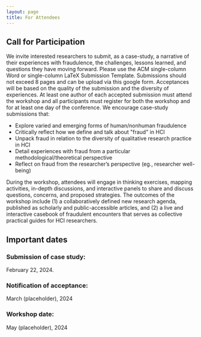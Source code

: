 ```yaml
---
layout: page
title: For Attendees
---
```

## Call for Participation
We invite interested researchers to submit, as a case-study, a narrative of their experiences with fraudulence, the challenges, lessons learned, and questions they have moving forward. Please use the ACM single-column Word or single-column LaTeX Submission Template. Submissions should not exceed 8 pages and can be upload via this google form. Acceptances will be based on the quality of the submission and the diversity of experiences. At least one author of each accepted submission must attend the workshop and all participants must register for both the workshop and for at least one day of the conference. We encourage case-study submissions that: 
- Explore varied and emerging forms of human/nonhuman fraudulence 
- Critically reflect how we define and talk about "fraud" in HCI 
- Unpack fraud in relation to the diversity of qualitative research practice in HCI 
- Detail experiences with fraud from a particular methodological/theoretical perspective
- Reflect on fraud from the researcher’s perspective (eg., researcher well-being)

During the workshop, attendees will engage in thinking exercises, mapping activities, in-depth discussions, and interactive panels to share and discuss questions, concerns, and proposed strategies. The outcomes of the workshop include (1) a collaboratively defined new research agenda, published as scholarly and public-accessible articles, and (2) a live and interactive casebook of fraudulent encounters that serves as collective practical guides for HCI researchers.


## Important dates
### Submission of case study: 
February 22, 2024. 
### Notification of acceptance: 
March (placeholder), 2024
### Workshop date: 
May (placeholder), 2024
